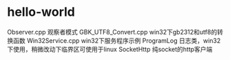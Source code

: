 # hello-world
Observer.cpp 						观察者模式
GBK_UTF8_Convert.cpp  				win32下gb2312和utf8的转换函数
Win32Service.cpp					win32下服务程序示例
ProgramLog							日志类，win32下使用，稍微改动下临界区可使用于linux
SocketHttp							纯socket的http客户端
